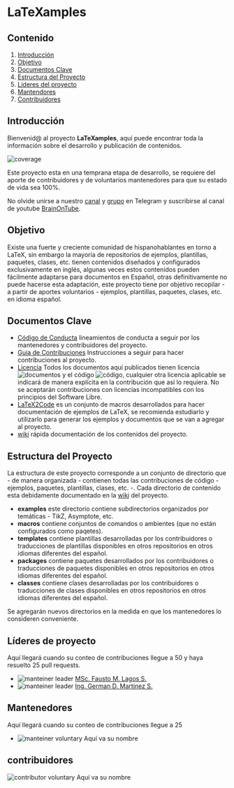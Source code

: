 # LaTeXamples

## Contenido

1. [Introducción](#Introducción)
2. [Objetivo](#Objetivo)
3. [Documentos Clave](#Documentos_Clave)
4. [Estructura del Proyecto](#Estructura)
5. [Líderes del proyecto](#leaders)
6. [Mantendores](#mainteiners)
7. [Contribuidores](#contributors)

## Introducción <a name = "Introducción"></a>

Bienvenid@ al proyecto **LaTeXamples**, aquí puede encontrar toda la información sobre el desarrollo y publicación de contenidos.

![coverage](https://img.shields.io/badge/estado-10%25-yellowgreen)

Este proyecto esta en una temprana etapa de desarrollo, se requiere del aporte de contribuidores y de voluntarios mantenedores para que su estado de vida sea 100%.

No olvide unirse a nuestro [canal][1] y [grupo][2] en Telegram y suscribirse al canal de youtube [BrainOnTube][3].

## Objetivo <a name = "Objetivo"></a>
Existe una fuerte y creciente comunidad de hispanohablantes en torno a LaTeX, sin embargo la mayoría de repositorios de ejemplos, plantillas, paquetes, clases, etc. tienen contenidos diseñados y configurados exclusivamente en inglés, algunas veces estos contenidos pueden fácilmente adaptarse para documentos en Español, otras definitivamente no puede hacerse esta adaptación, este proyecto tiene por objetivo recopilar - a partir de aportes voluntarios - ejemplos, plantillas, paquetes, clases, etc. en idioma español.

## Documentos Clave <a name = "Documentos_Clave"></a>
- [Código de Conducta][4] lineamientos de conducta a seguir por los mantenedores y contribuidores del proyecto.
- [Guía de Contribuciones][5] Instrucciones a seguir para hacer contribuciones al proyecto.
- [Licencia][6] Todos los documentos aquí publicados tienen licencia ![documentos](https://img.shields.io/badge/docs-CC4.0ByNCSA-lima) y el código ![código](https://img.shields.io/badge/code-LPPLv1.3c-lima), cualquier otra licencia aplicable se indicará de manera explícita en la contribución que así lo requiera. No se aceptarán contribuciones con licencias incompatibles con los principios del Software Libre.
- [LaTeX2Code][7] es un conjunto de macros desarrollados para hacer documentación de ejemplos de LaTeX, se recomienda estudiarlo y utilizarlo para generar los ejemplos y documentos que se van a agregar al proyecto.
- [wiki][8] rápida documentación de los contenidos del proyecto.

## Estructura del Proyecto <a name = "Estructura"></a>
La estructura de este proyecto corresponde a un conjunto de directorio que - de manera organizada - contienen todas las contribuciones de código - ejemplos, paquetes, plantillas, clases, etc. -. Cada directorio de contenido esta debidamente documentado en la [wiki][8] del proyecto.

- **examples** este directorio contiene subdirectorios organizados por temáticas - TikZ, Asymptote, etc.
- **macros** contiene conjuntos de comandos o ambientes (que no están configurados como paqetes).
- **templates** contiene plantillas desarrolladas por los contribuidores o traducciones de plantillas disponibles en otros repositorios en otros idiomas diferentes del español.
- **packages** contiene paquetes desarrollados por los contribuidores o traducciones de paquetes disponibles en otros repositorios en otros idiomas diferentes del español.
- **classes** contiene clases desarrolladas por los contribuidores o traducciones de clases disponibles en otros repositorios en otros idiomas diferentes del español.

Se agregarán nuevos directorios en la medida en que los mantenedores lo consideren conveniente.

## Líderes de proyecto <a name = "leaders"></a>
Aquí llegará cuando su conteo de contribuciones llegue a 50 y haya resuelto 25 pull requests.

*  ![manteiner leader](https://img.shields.io/badge/contributions-5-lima) [MSc. Fausto M. Lagos S.](https://github.com/piratax007)
*  ![manteiner leader](https://img.shields.io/badge/contributions-0-lima) [Ing. German D. Martinez S.](https://github.com/DavidMS73)

## Mantenedores <a name = "mainteiners"></a>
Aquí llegará cuando su conteo de contribuciones llegue a 25

* ![manteiner voluntary](https://img.shields.io/badge/contributions-acount-blue) Aquí va su nombre

## contribuidores <a name = "contributors"></a>
![contributor voluntary](https://img.shields.io/badge/contributions-acount-red) Aquí va su nombre

[1]: https://t.me/LaTeX4all_Channel
[2]: https://t.me/LaTeX4allGroup
[3]: https://youtube.com/c/BrainOnTube
[4]: https://github.com/piratax007/LaTeXamples/blob/master/CODE_OF_CONDUCT.md
[5]: https://github.com/piratax007/LaTeXamples/blob/master/Contribution%20Guidelines.md
[6]: https://github.com/piratax007/LaTeXamples/blob/master/License.md
[7]: https://github.com/piratax007/LaTeXamples/tree/master/macros
[8]: https://github.com/piratax007/LaTeXamples/wiki

